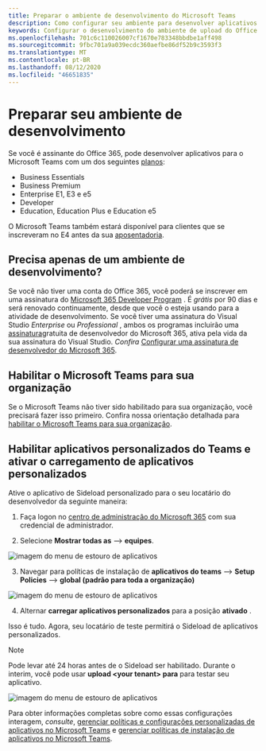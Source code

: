 ```yaml
---
title: Preparar o ambiente de desenvolvimento do Microsoft Teams
description: Como configurar seu ambiente para desenvolver aplicativos do Teami
keywords: Configurar o desenvolvimento do ambiente de upload do Office 365 locatário Teams
ms.openlocfilehash: 701c6c110026007cf1670e783348bbdbe1aff498
ms.sourcegitcommit: 9fbc701a9a039ecdc360aefbe86df52b9c3593f3
ms.translationtype: MT
ms.contentlocale: pt-BR
ms.lasthandoff: 08/12/2020
ms.locfileid: "46651835"
---
```

# <a name="prepare-your-development-environment"></a>Preparar seu ambiente de desenvolvimento

Se você é assinante do Office 365, pode desenvolver aplicativos para o Microsoft Teams com um dos seguintes [planos](https://products.office.com/business/compare-more-office-365-for-business-plans):

* Business Essentials
* Business Premium
* Enterprise E1, E3 e e5
* Developer
* Education, Education Plus e Education e5

O Microsoft Teams também estará disponível para clientes que se inscreveram no E4 antes da sua [aposentadoria](https://support.office.com//article/important-information-for-office-365-enterprise-e4-customers-f9572348-43a2-43fa-a3d8-3b6c9c042147).

## <a name="just-need-a-development-environment"></a>Precisa apenas de um ambiente de desenvolvimento?

Se você não tiver uma conta do Office 365, você poderá se inscrever em uma assinatura do [Microsoft 365 Developer Program](https://developer.microsoft.com/microsoft-365/dev-program) . É *grátis* por 90 dias e será renovado continuamente, desde que você o esteja usando para a atividade de desenvolvimento. Se você tiver uma assinatura do Visual Studio *Enterprise* ou *Professional* , ambos os programas incluirão uma [assinatura](https://aka.ms/MyVisualStudioBenefits)gratuita de desenvolvedor do Microsoft 365, ativa pela vida da sua assinatura do Visual Studio. *Confira* [Configurar uma assinatura de desenvolvedor do Microsoft 365](https://docs.microsoft.com/office/developer-program/office-365-developer-program-get-started).

## <a name="enable-microsoft-teams-for-your-organization"></a>Habilitar o Microsoft Teams para sua organização

Se o Microsoft Teams não tiver sido habilitado para sua organização, você precisará fazer isso primeiro. Confira nossa orientação detalhada para [habilitar o Microsoft Teams para sua organização](https://docs.microsoft.com/microsoftteams/enable-features-office-365).

## <a name="enable-custom-teams-apps-and-turn-on-custom-app-uploading"></a>Habilitar aplicativos personalizados do Teams e ativar o carregamento de aplicativos personalizados

Ative o aplicativo de Sideload personalizado para o seu locatário do desenvolvedor da seguinte maneira:

1. Faça logon no [centro de administração do Microsoft 365](https://admin.microsoft.com/Adminportal/Home?source=applauncher#/homepage#/) com sua credencial de administrador. 

2. Selecione **Mostrar todas as**  -->  **equipes**. 

![imagem do menu de estouro de aplicativos](~/assets/images/prepare-test-tenant/admin-center.png)

3. Navegar para políticas de instalação de **aplicativos do teams**  -->  **Setup Policies**  -->  **global (padrão para toda a organização)**  

![imagem do menu de estouro de aplicativos](~/assets/images/prepare-test-tenant/turn-on-sideload.png)

4. Alternar **carregar aplicativos personalizados** para a posição **ativado** .

Isso é tudo. Agora, seu locatário de teste permitirá o Sideload de aplicativos personalizados.

> [!Note] 
> Pode levar até 24 horas antes de o Sideload ser habilitado. Durante o interim, você pode usar **upload \<your tenant> para** para testar seu aplicativo.

![imagem do menu de estouro de aplicativos](~/assets/images/prepare-test-tenant/upload-for-contoso.png)

Para obter informações completas sobre como essas configurações interagem, *consulte*, [gerenciar políticas e configurações personalizadas de aplicativos no Microsoft Teams](https://docs.microsoft.com/microsoftteams/teams-custom-app-policies-and-settings) e [gerenciar políticas de instalação de aplicativos no Microsoft Teams](https://docs.microsoft.com/microsoftteams/teams-app-setup-policies).